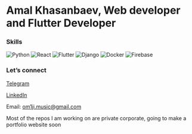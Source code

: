 # Amal Khasanbaev, Web developer and Flutter Developer


### Skills

![Python](https://img.shields.io/badge/-Python-000?&logo=Python)
![React](https://img.shields.io/badge/-React-000?&logo=React)
![Flutter](https://img.shields.io/badge/-Flutter-000?&logo=Flutter)
![Django](https://img.shields.io/badge/-Django-000?&logo=Django)
![Docker](https://img.shields.io/badge/-Docker-000?&logo=Docker)
![Firebase](https://img.shields.io/badge/-Firebase-000?&logo=Firebase)


### Let’s connect
[Telegram](https://t.me/om1ji)

[LinkedIn](https://linkedin.com/in/om1ji)

Email: om1ji.music@gmail.com

Most of the repos I am working on are private corporate, going to make a portfolio website soon
